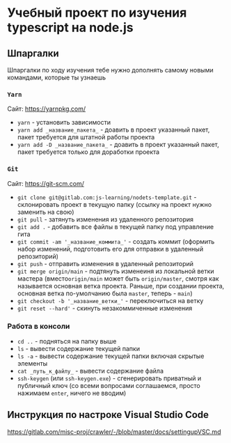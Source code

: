 # Учебный проект по изучения typescript на node.js

## Шпаргалки

Шпаргалки по ходу изучения тебе нужно дополнять самому новыми командами, которые ты узнаешь

### `Yarn`

Сайт: https://yarnpkg.com/

* `yarn` - установить зависимости
* `yarn add _название_пакета_` - доавить в проект указанный пакет, пакет требуется для штатной работы проекта
* `yarn add -D _название_пакета_` - доавить в проект указанный пакет, пакет требуется только для доработки проекта

### `Git`

Сайт: https://git-scm.com/

* `git clone git@gitlab.com:js-learning/nodets-template.git` - склонировать проект в текущую папку (ссылку на проект нужно заменить на свою)
* `git pull` - затянуть изменения из удаленного репозитория
* `git add .` - добавить все файлы в текущей папку под управление гита
* `git commit -am '_название_коммита_'` - создать коммит (оформить набор изменений, подготовить его для отправки в удаленный репозиторий)
* `git push` - отправить изменения в удаленный репозиторий
* `git merge origin/main` - подтянуть изменеиня из локальной ветки мастера (вместо`origin/main` может быть `origin/master`, смотря как называется основная ветка проекта. Раньше, при создании проекта, основная ветка по-умолчанию была `master`, теперь - `main`)
* `git checkout -b '_название_ветки_'` - переключиться на ветку
* `git reset --hard'` - скинуть незакоммиченные изменения

### Работа в консоли

* `cd ..` - подняться на папку выше
* `ls` - вывести содержание текущей папки
* `ls -a` - вывести содержание текущей папки включая скрытые элементы
* `cat _путь_к_файлу_` - вывести содержание файла
* `ssh-keygen` (или `ssh-keygen.exe`) - сгенерировать приватный и публичный ключ (со всеми вопросами соглашаемся, просто нажимаем `enter`, ничего не вводим)


## Инструкция по настроке Visual Studio Code

https://gitlab.com/misc-proj/crawler/-/blob/master/docs/settingupVSC.md
